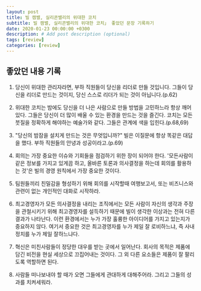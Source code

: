 ```yaml
---
layout: post
title: 빌 캠밸, 실리콘밸리의 위대한 코치
subtitle: 빌 캠밸, 실리콘밸리의 위대한 코치」 좋았던 문장 기록하기
date: 2020-01-23 00:00:00 +0300
description: # Add post description (optional)
tags: [review]
categories: [review]
---
```



## 좋았던 내용 기록

1. 당신이 위대한 관리자라면, 부하 직원들이 당신을 리더로 만들 것입니다. 그들이 당신을 리더로 만드는 것이지, 당신 스스로 리더가 되는 것이 아닙니다.(p.62)

2. 위대한 코치는 밤에도 당신을 더 나은 사람으로 만들 방법을 고민하느라 항상 깨어있다. 그들은 당신이 더 많이 배울 수 있는 환경을 만드는 것을 즐긴다. 코치는 모든 붓질을 정확하게 해야하는 예술가와 같다. 그들은 관계에 색을 입힌다.(p.68,69)

3. "당신의 밤잠을 설치게 만드는 것은 무엇입니까?" 빌은 이질문에 항상 똑같은 대답을 했다. 부하 직원들의 안녕과 성공이라고.(p.69)

4. 회의는 가장 중요한 이슈와 기회들을 점검하기 위한 장이 되어야 한다. '모든사람이 같은 정보를 가지고 있게끔 하고, 올바른 토론과 의사결정을 하는데 회의를 활용하는 것'은 빌의 경영 원칙에서 가장 중요한 것이다.

5. 팀원들끼리 친밀감을 형성하기 위해 회의를 시작할때 여행보고서, 또는 비즈니스와 관련이 없는 개인적인 대화로 시작하라.

6. 최고경영자가 모든 의사결정을 내리는 조직에서는 모든 사람이 자신의 생각과 주장을 관철시키기 위해 최고경영자를 설득하기 때문에 빌이 생각한 이상과는 전혀 다른 결과가 나타난다. 이런 환경에서는 누가 가장 훌륭한 아이디어를 가지고 있는지가 중요하지 않다. 여기서 중요한 것은 최고경영자를 누가 제일 잘 로비하느냐, 즉 사내 정치를 누가 제일 잘하느냐다.

7. 혁신은 미친사람들이 정당한 대우를 받는 곳에서 일어난다. 회사의 목적은 제품에 담긴 비전을 현실 세상으로 끄집어내는 것이다. 그 외 다른 요소들은 제품이 잘 팔리도록 역할하면 된다.

8. 사람들 떠나보내야 할 때가 오면 그들에게 관대하게 대해주어라. 그리고 그들의 성과를 치켜세워라.
